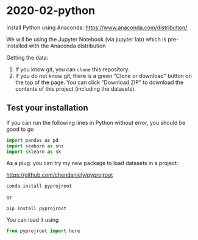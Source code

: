 # 2020-02-python

Install Python using Anaconda: https://www.anaconda.com/distribution/

We will be using the Jupyter Notebook (via jupyter lab) which is pre-installed with the Anaconda distribution

Getting the data:

1. If you know git, you can `clone` this repository.
2. If you do not know git, there is a green "Clone or download" button on the top of the page.
  You can click "Download ZIP" to download the contents of this project (including the datasets).

## Test your installation

If you can run the following lines in Python without error, you should be good to go

```python
import pandas as pd
import seaborn as sns
import sklearn as sk
```

As a plug: you can try my new package to load datasets in a project:

https://github.com/chendaniely/pyprojroot

```
conda install pyprojroot
```

or

```
pip install pyprojroot
```

You can load it using

```python 
from pyprojroot import here
```